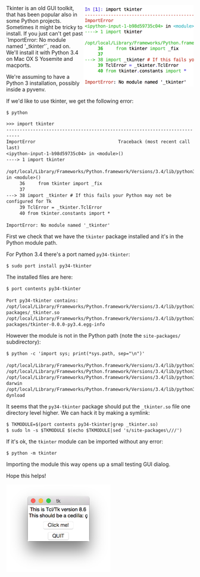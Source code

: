<!--
.. title: How to install tkinter with Python 3 on Mac
.. slug: install-tkinter-with-python-3-on-mac
.. date: 2014-12-30
.. tags: python
.. category: python
.. link:
.. description:
.. type: text
-->


<img src="/images/install-tkinter-with-python-3-on-mac/tkinter-missing.png" width="296" align="right">
Tkinter is an old GUI toolkit, that has been popular also in some Python projects. Sometimes it might be tricky to install. If you just can't get past `ImportError: No module named '_tkinter'`, read on. We'll install it with Python 3.4 on Mac OX S Yosemite and macports.

<!-- TEASER_END -->

We're assuming to have a Python 3 installation, possibly inside a pyvenv.

If we'd like to use tkinter, we get the following error:

```
$ python
```

	>>> import tkinter
	---------------------------------------------------------------------------
	ImportError                               Traceback (most recent call last)
	<ipython-input-1-b98d59735c04> in <module>()
	----> 1 import tkinter

	/opt/local/Library/Frameworks/Python.framework/Versions/3.4/lib/python3.4/tkinter/__init__.py in <module>()
	     36     from tkinter import _fix
	     37
	---> 38 import _tkinter # If this fails your Python may not be configured for Tk
	     39 TclError = _tkinter.TclError
	     40 from tkinter.constants import *

	ImportError: No module named '_tkinter'


First we check that we have the `tkinter` package installed and it's in the Python module path.

For Python 3.4 there's a port named `py34-tkinter`:

	$ sudo port install py34-tkinter

The installed files are here:


	$ port contents py34-tkinter

	Port py34-tkinter contains:
	/opt/local/Library/Frameworks/Python.framework/Versions/3.4/lib/python3.4/site-packages/_tkinter.so
	/opt/local/Library/Frameworks/Python.framework/Versions/3.4/lib/python3.4/site-packages/tkinter-0.0.0-py3.4.egg-info

However the module is not in the Python path (note the `site-packages/` subdirectory):

	$ python -c 'import sys; print(*sys.path, sep="\n")'

	/opt/local/Library/Frameworks/Python.framework/Versions/3.4/lib/python34.zip
	/opt/local/Library/Frameworks/Python.framework/Versions/3.4/lib/python3.4
	/opt/local/Library/Frameworks/Python.framework/Versions/3.4/lib/python3.4/plat-darwin
	/opt/local/Library/Frameworks/Python.framework/Versions/3.4/lib/python3.4/lib-dynload

It seems that the `py34-tkinter` package should put the `_tkinter.so` file one directory level higher. We can hack it by making a symlink:

	$ TKMODULE=$(port contents py34-tkinter|grep _tkinter.so)
	$ sudo ln -s $TKMODULE $(echo $TKMODULE|sed 's/site-packages\///')

If it's ok, the `tkinter` module can be imported without any error:

	$ python -m tkinter

Importing the module this way opens up a small testing GUI dialog.

Hope this helps!

<img src="/images/install-tkinter-with-python-3-on-mac/tkinter-test-dialog.png" width="281">
